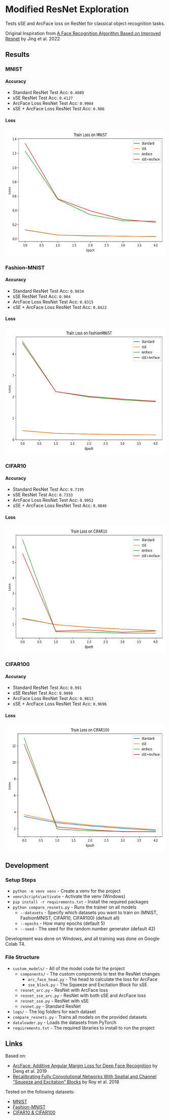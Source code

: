 # Modified ResNet Exploration

Tests sSE and ArcFace loss on ResNet for classical object recognition tasks.

Original Inspiration from [A Face Recognition Algorithm Based on Improved Resnet](https://drpress.org/ojs/index.php/fcis/article/view/1100) by Jing et al. 2022

## Results
### MNIST
#### Accuracy
- Standard ResNet Test Acc: `0.4089`
- sSE ResNet Test Acc: `0.4127`
- ArcFace Loss ResNet Test Acc: `0.9904`
- sSE + ArcFace Loss ResNet Test Acc: `0.986`

#### Loss

<img src="logs/logs_MNIST/MNIST_train_loss.png" width="640" height="400" alt="Loss of model variants for MNIST">

### Fashion-MNIST
#### Accuracy
- Standard ResNet Test Acc: `0.9034`
- sSE ResNet Test Acc: `0.904`
- ArcFace Loss ResNet Test Acc: `0.8315`
- sSE + ArcFace Loss ResNet Test Acc: `0.8422`

#### Loss

<img src="logs/logs_FashionMNIST/FashionMNIST_train_loss.png" width="640" height="400" alt="Loss of model variants for Fashion-MNIST">

### CIFAR10
#### Accuracy
- Standard ResNet Test Acc: `0.7195`
- sSE ResNet Test Acc: `0.7333`
- ArcFace Loss ResNet Test Acc: `0.9952`
- sSE + ArcFace Loss ResNet Test Acc: `0.9846`

#### Loss

<img src="logs/logs_CIFAR10/CIFAR10_train_loss.png" width="640" height="400" alt="Loss of model variants for CIFAR10">

### CIFAR100
#### Accuracy
- Standard ResNet Test Acc: `0.991`
- sSE ResNet Test Acc: `0.9898`
- ArcFace Loss ResNet Test Acc: `0.9813`
- sSE + ArcFace Loss ResNet Test Acc: `0.9696`

#### Loss

<img src="logs/logs_CIFAR100/CIFAR100_train_loss.png" width="640" height="400" alt="Loss of model variants for CIFAR100">

## Development
### Setup Steps
- `python -m venv venv` - Create a venv for the project
- `venv\Scripts\activate` - Activate the venv (Windows)
- `pip install -r requirements.txt` - Install the required packages
- `python compare_resnets.py` - Runs the trainer on all models
  - `--datasets` - Specify which datasets you want to train on (MNIST, FashionMNIST, CIFAR10, CIFAR100) (default all)
  - `--epochs` - How many epochs (default 5)
  - `--seed` - The seed for the random number generator (default 42)

Development was done on Windows, and all training was done on Google Colab T4.

### File Structure
- `custom_models/` - All of the model code for the project
  - `components/` - The custom components to test the ResNet changes
    - `arc_face_head.py` - The head to calculate the loss for ArcFace
    - `sse_block.py` - The Squeeze and Excitation Block for sSE
  - `resnet_arc.py` - ResNet with ArcFace loss
  - `resnet_sse_arc.py` - ResNet with both sSE and ArcFace loss
  - `resnet_sse.py` - ResNet with sSE
  - `resnet.py` - Standard ResNet
- `logs/` - The log folders for each dataset
- `compare_resnets.py` - Trains all models on the provided datasets
- `dataloader.py` - Loads the datasets from PyTorch
- `requirements.txt` - The required libraries to install to run the project

## Links
Based on:
- [ArcFace: Additive Angular Margin Loss for Deep Face Recognition](https://ieeexplore.ieee.org/document/8953658) by Deng et al. 2019
- [Recalibrating Fully Convolutional Networks With Spatial and Channel “Squeeze and Excitation” Blocks](https://ieeexplore.ieee.org/document/8447284) by Roy et al. 2018

Tested on the following datasets:
- [MNIST](https://ieeexplore.ieee.org/document/726791)
- [Fashion-MNIST](https://github.com/zalandoresearch/fashion-mnist)
- [CIFAR10 & CIFAR100](https://www.cs.toronto.edu/~kriz/cifar.html)